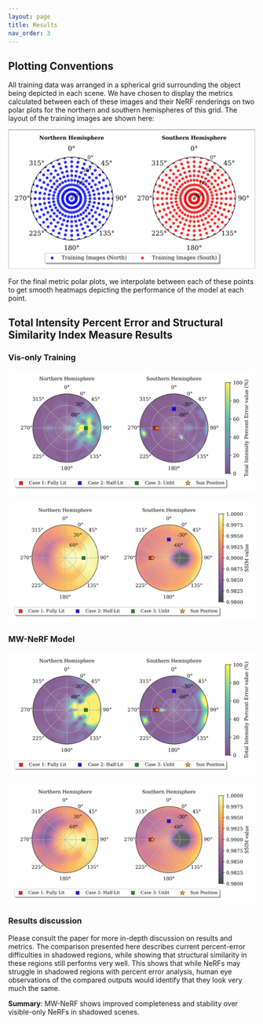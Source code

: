 ```yaml
---
layout: page
title: Results
nav_order: 3
---
```


## Plotting Conventions

All training data was arranged in a spherical grid surrounding the object being depicted in each scene. We have chosen to display the metrics calculated between each of these images and their NeRF renderings on two polar plots for the northern and southern hemispheres of this grid. The layout of the training images are shown here: 

![MW-NeRF Side-by-side Results](https://raw.githubusercontent.com/Logggy/MW-NeRF-Project/main/assets/TrainingSet.png)

For the final metric polar plots, we interpolate between each of these points to get smooth heatmaps depicting the performance of the model at each point.

## Total Intensity Percent Error and Structural Similarity Index Measure Results

### Vis-only Training

![MW-NeRF Side-by-side Results](https://raw.githubusercontent.com/Logggy/MW-NeRF-Project/main/assets/hubble_percent.png)

![MW-NeRF Side-by-side Results](https://raw.githubusercontent.com/Logggy/MW-NeRF-Project/main/assets/hubble_ssim.png)

### MW-NeRF Model

![MW-NeRF Side-by-side Results](https://raw.githubusercontent.com/Logggy/MW-NeRF-Project/main/assets/hubble_ir_percent.png)

![MW-NeRF Side-by-side Results](https://raw.githubusercontent.com/Logggy/MW-NeRF-Project/main/assets/hubble_ir_ssim.png)

### Results discussion

Please consult the paper for more in-depth discussion on results and metrics. The comparison presented here describes current percent-error difficulties in shadowed regions, while showing that structural similarity in these regions still performs very well. This shows that while NeRFs may struggle in shadowed regions with percent error analysis, human eye observations of the compared outputs would identify that they look very much the same.

**Summary**: MW-NeRF shows improved completeness and stability over visible-only NeRFs in shadowed scenes.
